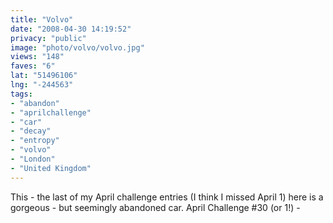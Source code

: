 ```yaml
---
title: "Volvo"
date: "2008-04-30 14:19:52"
privacy: "public"
image: "photo/volvo/volvo.jpg"
views: "148"
faves: "6"
lat: "51496106"
lng: "-244563"
tags:
- "abandon"
- "aprilchallenge"
- "car"
- "decay"
- "entropy"
- "volvo"
- "London"
- "United Kingdom"
---
```

This - the last of my April challenge entries (I think I missed April 1) here is a gorgeous - but seemingly abandoned car. April Challenge #30 (or 1!) - <a href="/photos/2008/04/30/volvo"></a>

